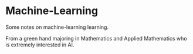 # Machine-Learning
Some notes on machine-learning learning.

From a green hand majoring in Mathematics and Applied Mathematics who is extremely interested in AI.
